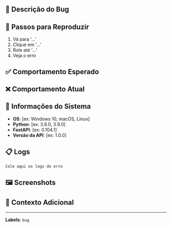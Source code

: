 ## 🐛 Descrição do Bug

<!-- Descreva o bug de forma clara e concisa -->

## 🔄 Passos para Reproduzir

1. Vá para '...'
2. Clique em '...'
3. Role até '...'
4. Veja o erro

## ✅ Comportamento Esperado

<!-- Descreva o que deveria acontecer -->

## ❌ Comportamento Atual

<!-- Descreva o que está acontecendo -->

## 📱 Informações do Sistema

- **OS**: [ex: Windows 10, macOS, Linux]
- **Python**: [ex: 3.8.0, 3.9.0]
- **FastAPI**: [ex: 0.104.1]
- **Versão da API**: [ex: 1.0.0]

## 📋 Logs

```
Cole aqui os logs de erro
```

## 🖼️ Screenshots

<!-- Se aplicável, adicione screenshots para ajudar a explicar o problema -->

## 💭 Contexto Adicional

<!-- Adicione qualquer outro contexto sobre o problema aqui -->

---

**Labels**: `bug` 